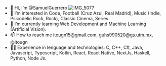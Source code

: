 - 👋 Hi, I’m @SamuelGuerrero
![IMG_5077](https://github.com/SamuelGuerrero/SamuelGuerrero/assets/107590310/e359b8f9-17ef-421e-aef5-827bbf6c1013)
- 👀 I’m interested in Code, Football (Cruz Azul, Real Madrid), Music (Indie, Psicodelic Rock, Rock), Classic Cinema, Series.
- 🌱 I’m currently learning Web Development and Machine Learning (Artificial Vision).
- 📫 How to reach me itougn15@gmail.com, guhs990520@gs.utm.mx, @itougn
- 💪🏻 Experience in lenguage and technologies: C, C++, C#, Java, Javascript, Typescript, Kotlin, React, React Native, NextJs, Haskell, Python, Node Js.
